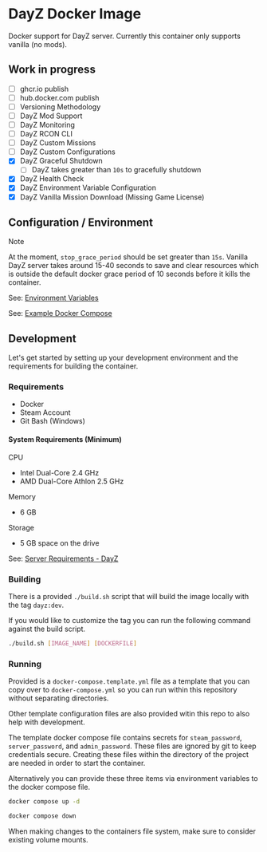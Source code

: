 # DayZ Docker Image

Docker support for DayZ server. Currently this container only supports vanilla (no mods).

## Work in progress

- [ ] ghcr.io publish
- [ ] hub.docker.com publish
- [ ] Versioning Methodology
- [ ] DayZ Mod Support
- [ ] DayZ Monitoring
- [ ] DayZ RCON CLI
- [ ] DayZ Custom Missions
- [ ] DayZ Custom Configurations
- [x] DayZ Graceful Shutdown
	- [ ] DayZ takes greater than `10s` to gracefully shutdown
- [x] DayZ Health Check
- [x] DayZ Environment Variable Configuration
- [x] DayZ Vanilla Mission Download (Missing Game License)

## Configuration / Environment


> [!NOTE]
> At the moment, `stop_grace_period` should be set greater than `15s`. Vanilla DayZ server takes around 15-40 seconds to save and clear resources which is outside the default docker grace period of 10 seconds before it kills the container.

See: [Environment Variables](ENVIRONMENT.md)

See: [Example Docker Compose](docker-compose.template.yml)

## Development

Let's get started by setting up your development environment and the requirements for building the container.

### Requirements

- Docker
- Steam Account
- Git Bash (Windows)

#### System Requirements (Minimum)

CPU

- Intel Dual-Core 2.4 GHz
- AMD Dual-Core Athlon 2.5 GHz

Memory

- 6 GB

Storage

- 5 GB space on the drive 

See: [Server Requirements - DayZ](https://community.bistudio.com/wiki/DayZ:Server_Requirements)

### Building

There is a provided `./build.sh` script that will build the image locally with the tag `dayz:dev`.

If you would like to customize the tag you can run the following command against the build script.

```bash
./build.sh [IMAGE_NAME] [DOCKERFILE]
```

### Running

Provided is a `docker-compose.template.yml` file as a template that you can copy over to `docker-compose.yml` so you can run within this repository without separating directories.

Other template configuration files are also provided witin this repo to also help with development.

The template docker compose file contains secrets for `steam_password`, `server_password`, and `admin_password`. These files are ignored by git to keep credentials secure. Creating these files within the directory of the project are needed in order to start the container.

Alternatively you can provide these three items via environment variables to the docker compose file.

```bash
docker compose up -d
```

```bash
docker compose down
```

When making changes to the containers file system, make sure to consider existing volume mounts. 
